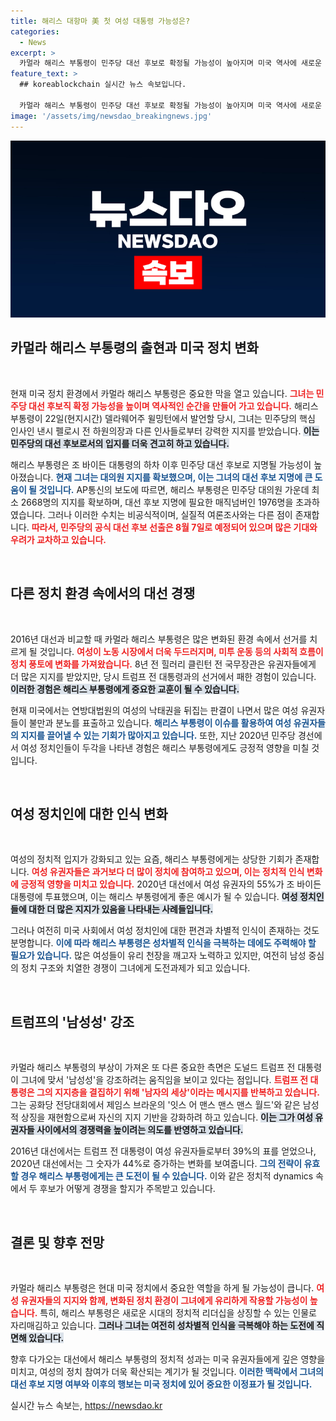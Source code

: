 ```yaml
---
title: 해리스 대항마 美 첫 여성 대통령 가능성은?
categories:
  - News
excerpt: >
  카멀라 해리스 부통령이 민주당 대선 후보로 확정될 가능성이 높아지며 미국 역사에 새로운 장을 열 준비를 하고 있다. 변화하는 정치 환경 속에서 그녀의 여성 대통령 도전이 기대와 우려를 낳고 있다. 과연 그녀가 미국 최초의 여성 대통령이 될까?
feature_text: >
  ## koreablockchain 실시간 뉴스 속보입니다.

  카멀라 해리스 부통령이 민주당 대선 후보로 확정될 가능성이 높아지며 미국 역사에 새로운 장을 열 준비를 하고 있다. 변화하는 정치 환경 속에서 그녀의 여성 대통령 도전이 기대와 우려를 낳고 있다. 과연 그녀가 미국 최초의 여성 대통령이 될까?
image: '/assets/img/newsdao_breakingnews.jpg'
---
```


<p><img src="/assets/img/newsdao_breakingnews.jpg" alt="koreablockchain 속보" /></p>

<h2 data-ke-size="size26">카멀라 해리스 부통령의 출현과 미국 정치 변화</h2>

<p data-ke-size="size16">&nbsp;</p>

<p>현재 미국 정치 환경에서 카멀라 해리스 부통령은 중요한 막을 열고 있습니다. <b><span style="color: #ee2323;">그녀는 민주당 대선 후보직 확정 가능성을 높이며 역사적인 순간을 만들어 가고 있습니다.</span></b> 해리스 부통령이 22일(현지시간) 델라웨어주 윌밍턴에서 발언할 당시, 그녀는 민주당의 핵심 인사인 낸시 펠로시 전 하원의장과 다른 인사들로부터 강력한 지지를 받았습니다. <b><span style="background-color: #21538527;">이는 민주당의 대선 후보로서의 입지를 더욱 견고히 하고 있습니다.</span></b></p>

<p>해리스 부통령은 조 바이든 대통령의 하차 이후 민주당 대선 후보로 지명될 가능성이 높아졌습니다. <b><span style="color: #1a5490;">현재 그녀는 대의원 지지를 확보했으며, 이는 그녀의 대선 후보 지명에 큰 도움이 될 것입니다.</span></b> AP통신의 보도에 따르면, 해리스 부통령은 민주당 대의원 가운데 최소 2668명의 지지를 확보하며, 대선 후보 지명에 필요한 매직넘버인 1976명을 초과하였습니다. 그러나 이러한 수치는 비공식적이며, 실질적 여론조사와는 다른 점이 존재합니다. <b><span style="color: #ee2323;">따라서, 민주당의 공식 대선 후보 선출은 8월 7일로 예정되어 있으며 많은 기대와 우려가 교차하고 있습니다.</span></b></p>

<p data-ke-size="size16">&nbsp;</p>

<h2 data-ke-size="size26">다른 정치 환경 속에서의 대선 경쟁</h2>

<p data-ke-size="size16">&nbsp;</p>

<p>2016년 대선과 비교할 때 카멀라 해리스 부통령은 많은 변화된 환경 속에서 선거를 치르게 될 것입니다. <b><span style="color: #ee2323;">여성이 노동 시장에서 더욱 두드러지며, 미투 운동 등의 사회적 흐름이 정치 풍토에 변화를 가져왔습니다.</span></b> 8년 전 힐러리 클린턴 전 국무장관은 유권자들에게 더 많은 지지를 받았지만, 당시 트럼프 전 대통령과의 선거에서 패한 경험이 있습니다. <b><span style="background-color: #21538527;">이러한 경험은 해리스 부통령에게 중요한 교훈이 될 수 있습니다.</span></b></p>

<p>현재 미국에서는 연방대법원의 여성의 낙태권을 뒤집는 판결이 나면서 많은 여성 유권자들이 불만과 분노를 표출하고 있습니다. <b><span style="color: #1a5490;">해리스 부통령이 이슈를 활용하여 여성 유권자들의 지지를 끌어낼 수 있는 기회가 많아지고 있습니다.</span></b> 또한, 지난 2020년 민주당 경선에서 여성 정치인들이 두각을 나타낸 경험은 해리스 부통령에게도 긍정적 영향을 미칠 것입니다.</p>

<p data-ke-size="size16">&nbsp;</p>

<h2 data-ke-size="size26">여성 정치인에 대한 인식 변화</h2>

<p data-ke-size="size16">&nbsp;</p>

<p>여성의 정치적 입지가 강화되고 있는 요즘, 해리스 부통령에게는 상당한 기회가 존재합니다. <b><span style="color: #ee2323;">여성 유권자들은 과거보다 더 많이 정치에 참여하고 있으며, 이는 정치적 인식 변화에 긍정적 영향을 미치고 있습니다.</span></b> 2020년 대선에서 여성 유권자의 55%가 조 바이든 대통령에 투표했으며, 이는 해리스 부통령에게 좋은 예시가 될 수 있습니다. <b><span style="background-color: #21538527;">여성 정치인들에 대한 더 많은 지지가 있음을 나타내는 사례들입니다.</span></b></p>

<p>그러나 여전히 미국 사회에서 여성 정치인에 대한 편견과 차별적 인식이 존재하는 것도 분명합니다. <b><span style="color: #1a5490;">이에 따라 해리스 부통령은 성차별적 인식을 극복하는 데에도 주력해야 할 필요가 있습니다.</span></b> 많은 여성들이 유리 천장을 깨고자 노력하고 있지만, 여전히 남성 중심의 정치 구조와 치열한 경쟁이 그녀에게 도전과제가 되고 있습니다.</p>

<p data-ke-size="size16">&nbsp;</p>

<h2 data-ke-size="size26">트럼프의 '남성성' 강조</h2>

<p data-ke-size="size16">&nbsp;</p>

<p>카멀라 해리스 부통령의 부상이 가져온 또 다른 중요한 측면은 도널드 트럼프 전 대통령이 그녀에 맞서 '남성성'을 강조하려는 움직임을 보이고 있다는 점입니다. <b><span style="color: #ee2323;">트럼프 전 대통령은 그의 지지층을 결집하기 위해 '남자의 세상'이라는 메시지를 반복하고 있습니다.</span></b> 그는 공화당 전당대회에서 제임스 브라운의 '잇스 어 맨스 맨스 맨스 월드'와 같은 남성적 상징을 재현함으로써 자신의 지지 기반을 강화하려 하고 있습니다. <b><span style="background-color: #21538527;">이는 그가 여성 유권자들 사이에서의 경쟁력을 높이려는 의도를 반영하고 있습니다.</span></b></p>

<p>2016년 대선에서는 트럼프 전 대통령이 여성 유권자들로부터 39%의 표를 얻었으나, 2020년 대선에서는 그 숫자가 44%로 증가하는 변화를 보여줍니다. <b><span style="color: #1a5490;">그의 전략이 유효할 경우 해리스 부통령에게는 큰 도전이 될 수 있습니다.</span></b> 이와 같은 정치적 dynamics 속에서 두 후보가 어떻게 경쟁을 할지가 주목받고 있습니다.</p>

<p data-ke-size="size16">&nbsp;</p>

<h2 data-ke-size="size26">결론 및 향후 전망</h2>

<p data-ke-size="size16">&nbsp;</p>

<p>카멀라 해리스 부통령은 현대 미국 정치에서 중요한 역할을 하게 될 가능성이 큽니다. <b><span style="color: #ee2323;">여성 유권자들의 지지와 함께, 변화된 정치 환경이 그녀에게 유리하게 작용할 가능성이 높습니다.</span></b> 특히, 해리스 부통령은 새로운 시대의 정치적 리더십을 상징할 수 있는 인물로 자리매김하고 있습니다. <b><span style="background-color: #21538527;">그러나 그녀는 여전히 성차별적 인식을 극복해야 하는 도전에 직면해 있습니다.</span></b></p>

<p>향후 다가오는 대선에서 해리스 부통령의 정치적 성과는 미국 유권자들에게 깊은 영향을 미치고, 여성의 정치 참여가 더욱 확산되는 계기가 될 것입니다. <b><span style="color: #1a5490;">이러한 맥락에서 그녀의 대선 후보 지명 여부와 이후의 행보는 미국 정치에 있어 중요한 이정표가 될 것입니다.</span></b></p>
실시간 뉴스 속보는, <a href="https://newsdao.kr" rel="dofollow">https://newsdao.kr</a>


